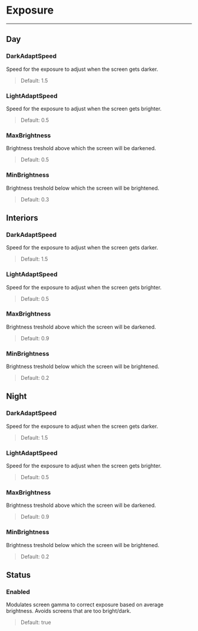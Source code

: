 # Exposure

---

## Day

### DarkAdaptSpeed

 Speed for the exposure to adjust when the screen gets darker.

>Default: 1.5

### LightAdaptSpeed

 Speed for the exposure to adjust when the screen gets brighter.

>Default: 0.5

### MaxBrightness

 Brightness treshold above which the screen will be darkened.

>Default: 0.5

### MinBrightness

 Brightness treshold below which the screen will be brightened.

>Default: 0.3

## Interiors

### DarkAdaptSpeed

 Speed for the exposure to adjust when the screen gets darker.

>Default: 1.5

### LightAdaptSpeed

 Speed for the exposure to adjust when the screen gets brighter.

>Default: 0.5

### MaxBrightness

 Brightness treshold above which the screen will be darkened.

>Default: 0.9

### MinBrightness

 Brightness treshold below which the screen will be brightened.

>Default: 0.2

## Night

### DarkAdaptSpeed

 Speed for the exposure to adjust when the screen gets darker.

>Default: 1.5

### LightAdaptSpeed

 Speed for the exposure to adjust when the screen gets brighter.

>Default: 0.5

### MaxBrightness

 Brightness treshold above which the screen will be darkened.

>Default: 0.9

### MinBrightness

 Brightness treshold below which the screen will be brightened.

>Default: 0.2

## Status

### Enabled

 Modulates screen gamma to correct exposure based on average brightness. Avoids screens that are too bright/dark.

>Default: true
